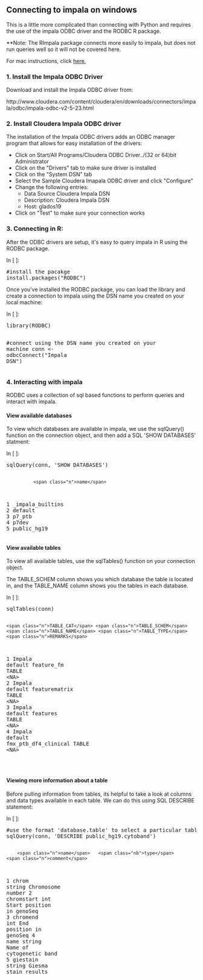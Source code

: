 <h2 id="Connecting-to-impala-on-windows">Connecting to impala on windows<a class="anchor-link" href="#Connecting-to-impala-on-windows"></a></h2>
</div>
</div>
</div>

<div class="cell border-box-sizing text_cell rendered">
<div class="prompt input_prompt">
</div>
<div class="inner_cell">
<div class="text_cell_render border-box-sizing rendered_html">
<p>This is a little more complicated than connecting with Python and requires the use of the impala ODBC driver and the RODBC R package.</p>
<p>**Note: The RImpala package connects more easily to impala, but does not run queries well so it will not be covered here.</p>
<p> For mac instructions, click <a href='https://github.com/summerela/impala_training/blob/master/connect_r_mac.md' target='_blank'>here.</a>
</div>
</div>
</div>
<div class="cell border-box-sizing text_cell rendered">
<div class="prompt input_prompt">
</div>
<div class="inner_cell">
<div class="text_cell_render border-box-sizing rendered_html">
<h3 id="Install-the-Impala-ODBC-Driver">1. Install the Impala ODBC Driver<a class="anchor-link" href="#Install-the-Impala-ODBC-Driver"></a></h3>
</div>
</div>
</div>

<div class="cell border-box-sizing text_cell rendered">
<div class="prompt input_prompt">
</div>
<div class="inner_cell">
<div class="text_cell_render border-box-sizing rendered_html">
<p>Download and install the Impala ODBC driver from:</p>
<p>http://www.cloudera.com/content/cloudera/en/downloads/connectors/impala/odbc/impala-odbc-v2-5-23.html</p>
</div>
</div>
</div>
<div class="cell border-box-sizing text_cell rendered">
<div class="prompt input_prompt">
</div>
<div class="inner_cell">
<div class="text_cell_render border-box-sizing rendered_html">
<h3 id="Install-Cloudera-Impala-ODBC-driver">2. Install Cloudera Impala ODBC driver<a class="anchor-link" href="#Install-Cloudera-Impala-ODBC-driver"></a></h3>
</div>
</div>
</div>

<div class="cell border-box-sizing text_cell rendered">
<div class="prompt input_prompt">
</div>
<div class="inner_cell">
<div class="text_cell_render border-box-sizing rendered_html">
<p>The installation of the Impala ODBC drivers adds an ODBC manager program that allows for easy installation of the drivers:</p>
<ul>
<li>Click on Start/All Programs/Cloudera ODBC Driver../(32 or 64)bit Administrator</li>
<li>Click on the &quot;Drivers&quot; tab to make sure driver is installed</li>
<li>Click on the &quot;System DSN&quot; tab</li>
<li>Select the Sample Cloudera Imapala ODBC driver and click &quot;Configure&quot;</li>
<li>Change the following entries:
<ul>
<li>Data Source Cloudera Impala DSN</li>
<li>Description: Cloudera Impala DSN</li>
<li>Host: glados19</li>
</ul></li>
<li>Click on &quot;Test&quot; to make sure your connection works</li>
</ul>
</div>
</div>
</div>
<div class="cell border-box-sizing text_cell rendered">
<div class="prompt input_prompt">
</div>
<div class="inner_cell">
<div class="text_cell_render border-box-sizing rendered_html">
<h3 id="Connecting-in-R:">3. Connecting in R:<a class="anchor-link" href="#Connecting-in-R:"></a></h3>
</div>
</div>
</div>

<div class="cell border-box-sizing text_cell rendered">
<div class="prompt input_prompt">
</div>
<div class="inner_cell">
<div class="text_cell_render border-box-sizing rendered_html">
<p>After the ODBC drivers are setup, it's easy to query impala in R using the RODBC package.</p>
</div>
</div>
</div>
<div class="cell border-box-sizing code_cell rendered">
<div class="input">
<div class="prompt input_prompt">In&nbsp;[&nbsp;]:</div>
<div class="inner_cell">
    <div class="input_area">
<div class="highlight"><pre><span class="c">#install the pacakge</span>
<span class="n">install</span><span class="o">.</span><span class="n">packages</span><span class="p">(</span><span class="s">&quot;RODBC&quot;</span><span class="p">)</span>
</pre></div>

</div>
</div>
</div>

</div>
<div class="cell border-box-sizing text_cell rendered">
<div class="prompt input_prompt">
</div>
<div class="inner_cell">
<div class="text_cell_render border-box-sizing rendered_html">
<p>Once you've installed the RODBC package, you can load the library and create a connection to impala using the DSN name you created on your local machine:</p>
</div>
</div>
</div>
<div class="cell border-box-sizing code_cell rendered">
<div class="input">
<div class="prompt input_prompt">In&nbsp;[&nbsp;]:</div>
<div class="inner_cell">
    <div class="input_area">
<div class="highlight"><pre><span class="n">library</span><span class="p">(</span><span class="n">RODBC</span><span class="p">)</span>

<span class="c">#connect using the DSN name you created on your machine</span>
<span class="n">conn</span> <span class="o">&lt;-</span> <span class="n">odbcConnect</span><span class="p">(</span><span class="s">&quot;Impala DSN&quot;</span><span class="p">)</span>
</pre></div>

</div>
</div>
</div>

</div>
<div class="cell border-box-sizing text_cell rendered">
<div class="prompt input_prompt">
</div>
<div class="inner_cell">
<div class="text_cell_render border-box-sizing rendered_html">
<h3 id="Interacting-with-impala">4. Interacting with impala<a class="anchor-link" href="#Interacting-with-impala"></a></h3>
</div>
</div>
</div>

<div class="cell border-box-sizing text_cell rendered">
<div class="prompt input_prompt">
</div>
<div class="inner_cell">
<div class="text_cell_render border-box-sizing rendered_html">
<p>RODBC uses a collection of sql based functions to perform queries and interact with impala. 
</div>
</div>
</div>
<div class="cell border-box-sizing text_cell rendered">
<div class="prompt input_prompt">
</div>
<div class="inner_cell">
<div class="text_cell_render border-box-sizing rendered_html">
<h4 id="View-available-databases">View available databases<a class="anchor-link" href="#View-available-databases"></a></h4>
</div>
</div>
</div>

<div class="cell border-box-sizing text_cell rendered">
<div class="prompt input_prompt">
</div>
<div class="inner_cell">
<div class="text_cell_render border-box-sizing rendered_html">
<p>To view which databases are available in impala, we use the sqlQuery() function on the connection object, and then add a SQL 'SHOW DATABASES' statment:</p>
</div>
</div>
</div>
<div class="cell border-box-sizing code_cell rendered">
<div class="input">
<div class="prompt input_prompt">In&nbsp;[&nbsp;]:</div>
<div class="inner_cell">
    <div class="input_area">
<div class="highlight"><pre><span class="n">sqlQuery</span><span class="p">(</span><span class="n">conn</span><span class="p">,</span> <span class="s">&#39;SHOW DATABASES&#39;</span><span class="p">)</span>

              <span class="n">name</span>
<span class="mi">1</span> <span class="n">_impala_builtins</span>
<span class="mi">2</span>          <span class="n">default</span>
<span class="mi">3</span>           <span class="n">p7_ptb</span>
<span class="mi">4</span>            <span class="n">p7dev</span>
<span class="mi">5</span>      <span class="n">public_hg19</span>
</pre></div>

</div>
</div>
</div>

</div>
<div class="cell border-box-sizing text_cell rendered">
<div class="prompt input_prompt">
</div>
<div class="inner_cell">
<div class="text_cell_render border-box-sizing rendered_html">
<h4 id="View-available-tables">View available tables<a class="anchor-link" href="#View-available-tables"></a></h4>
</div>
</div>
</div>

<div class="cell border-box-sizing text_cell rendered">
<div class="prompt input_prompt">
</div>
<div class="inner_cell">
<div class="text_cell_render border-box-sizing rendered_html">
<p>To view all available tables, use the sqlTables() function on your connection object.</p>
<p>The TABLE_SCHEM column shows you which database the table is located in, and the TABLE_NAME column shows you the tables in each database.</p>
</div>
</div>
</div>
<div class="cell border-box-sizing code_cell rendered">
<div class="input">
<div class="prompt input_prompt">In&nbsp;[&nbsp;]:</div>
<div class="inner_cell">
    <div class="input_area">
<div class="highlight"><pre><span class="n">sqlTables</span><span class="p">(</span><span class="n">conn</span><span class="p">)</span>

    <span class="n">TABLE_CAT</span> <span class="n">TABLE_SCHEM</span>            <span class="n">TABLE_NAME</span> <span class="n">TABLE_TYPE</span> <span class="n">REMARKS</span>
<span class="mi">1</span>     <span class="n">Impala</span>     <span class="n">default</span>            <span class="n">feature_fm</span>      <span class="n">TABLE</span>    <span class="o">&lt;</span><span class="n">NA</span><span class="o">&gt;</span>
<span class="mi">2</span>     <span class="n">Impala</span>     <span class="n">default</span>         <span class="n">featurematrix</span>      <span class="n">TABLE</span>    <span class="o">&lt;</span><span class="n">NA</span><span class="o">&gt;</span>
<span class="mi">3</span>     <span class="n">Impala</span>     <span class="n">default</span>              <span class="n">features</span>      <span class="n">TABLE</span>    <span class="o">&lt;</span><span class="n">NA</span><span class="o">&gt;</span>
<span class="mi">4</span>     <span class="n">Impala</span>     <span class="n">default</span>  <span class="n">fmx_ptb_df4_clinical</span>      <span class="n">TABLE</span>    <span class="o">&lt;</span><span class="n">NA</span><span class="o">&gt;</span>

</pre></div>

</div>
</div>
</div>

</div>
<div class="cell border-box-sizing text_cell rendered">
<div class="prompt input_prompt">
</div>
<div class="inner_cell">
<div class="text_cell_render border-box-sizing rendered_html">
<h4 id="Viewing-more-information-about-a-table">Viewing more information about a table<a class="anchor-link" href="#Viewing-more-information-about-a-table"></a></h4>
</div>
</div>
</div>

<div class="cell border-box-sizing text_cell rendered">
<div class="prompt input_prompt">
</div>
<div class="inner_cell">
<div class="text_cell_render border-box-sizing rendered_html">
<p>Before pulling information from tables, its helpful to take a look at columns and data types available in each table. We can do this using SQL DESCRIBE statement:</p>
</div>
</div>
</div>
<div class="cell border-box-sizing code_cell rendered">
<div class="input">
<div class="prompt input_prompt">In&nbsp;[&nbsp;]:</div>
<div class="inner_cell">
    <div class="input_area">
<div class="highlight"><pre><span class="c">#use the format &#39;database.table&#39; to select a particular table</span>
<span class="n">sqlQuery</span><span class="p">(</span><span class="n">conn</span><span class="p">,</span> <span class="s">&#39;DESCRIBE public_hg19.cytoband&#39;</span><span class="p">)</span>

        <span class="n">name</span>   <span class="nb">type</span>                   <span class="n">comment</span>
<span class="mi">1</span>      <span class="n">chrom</span> <span class="n">string</span>         <span class="n">Chromosome</span> <span class="n">number</span>
<span class="mi">2</span> <span class="n">chromstart</span>    <span class="nb">int</span> <span class="n">Start</span> <span class="n">position</span> <span class="ow">in</span> <span class="n">genoSeq</span>
<span class="mi">3</span>   <span class="n">chromend</span>    <span class="nb">int</span>   <span class="n">End</span> <span class="n">position</span> <span class="ow">in</span> <span class="n">genoSeq</span>
<span class="mi">4</span>       <span class="n">name</span> <span class="n">string</span>  <span class="n">Name</span> <span class="n">of</span> <span class="n">cytogenetic</span> <span class="n">band</span>
<span class="mi">5</span>   <span class="n">giestain</span> <span class="n">string</span>      <span class="n">Giesma</span> <span class="n">stain</span> <span class="n">results</span>
</pre></div>

</div>
</div>
</div>

</div>
<div class="cell border-box-sizing text_cell rendered">
<div class="prompt input_prompt">
</div>
<div class="inner_cell">
<div class="text_cell_render border-box-sizing rendered_html">
</div>
</div>
</div>
    </div>
  </div>
</body>
</html>
